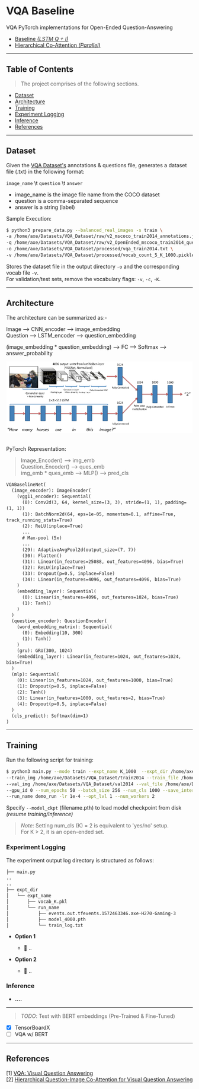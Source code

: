 # VQA Baseline
VQA PyTorch implementations for Open-Ended Question-Answering
- [Baseline <i>(LSTM Q + I)</i>](#references)
- [Hierarchical Co-Attention <i>(Parallel)</i>](#references) 


---
## Table of Contents

> The project comprises of the following sections.
- [Dataset](#dataset)
- [Architecture](#architecture)
- [Training](#training)
- [Experiment Logging](#experiment-logging)
- [Inference](#inference)
- [References](#references)

---

## Dataset

Given the <a href="https://visualqa.org/download.html">VQA Dataset's</a> 
annotations & questions file, generates a dataset file (.txt) in the following format:

`image_name` \t `question` \t `answer`

- image_name is the image file name from the COCO dataset <br>
- question is a comma-separated sequence <br>
- answer is a string (label) <br>

Sample Execution:

```bash
$ python3 prepare_data.py --balanced_real_images -s train \
-a /home/axe/Datasets/VQA_Dataset/raw/v2_mscoco_train2014_annotations.json \
-q /home/axe/Datasets/VQA_Dataset/raw/v2_OpenEnded_mscoco_train2014_questions.json \
-o /home/axe/Datasets/VQA_Dataset/processed/vqa_train2014.txt \
-v /home/axe/Datasets/VQA_Dataset/processed/vocab_count_5_K_1000.pickle -c 5 -K 1000  # vocab flags (for training set)
```

Stores the dataset file in the output directory `-o` and the corresponding vocab file `-v`. <br>
For validation/test sets, remove the vocabulary flags: `-v`, `-c`, `-K`.


---
## Architecture

The architecture can be summarized as:-

Image --> CNN_encoder --> image_embedding <br>
Question --> LSTM_encoder --> question_embedding <br>

(image_embedding * question_embedding) --> FC --> Softmax --> answer_probability

![Alt text](assets/vqa_baseline_architecture.png?raw=true "Baseline Architecture")

<br>
PyTorch Representation:

> Image_Encoder() --> img_emb       <br>
  Question_Encoder() --> ques_emb   <br>
  img_emb * ques_emb --> MLP() --> pred_cls

```
VQABaselineNet(
  (image_encoder): ImageEncoder(
    (vgg11_encoder): Sequential(
      (0): Conv2d(3, 64, kernel_size=(3, 3), stride=(1, 1), padding=(1, 1))
      (1): BatchNorm2d(64, eps=1e-05, momentum=0.1, affine=True, track_running_stats=True)
      (2): ReLU(inplace=True)
      ...                                                   
      # Max-pool (5x)
      ...
      (29): AdaptiveAvgPool2d(output_size=(7, 7))
      (30): Flatten()
      (31): Linear(in_features=25088, out_features=4096, bias=True)
      (32): ReLU(inplace=True)
      (33): Dropout(p=0.5, inplace=False)
      (34): Linear(in_features=4096, out_features=4096, bias=True)
    )
    (embedding_layer): Sequential(
      (0): Linear(in_features=4096, out_features=1024, bias=True)
      (1): Tanh()
    )
  )
  (question_encoder): QuestionEncoder(
    (word_embedding_matrix): Sequential(
      (0): Embedding(10, 300)
      (1): Tanh()
    )
    (gru): GRU(300, 1024)
    (embedding_layer): Linear(in_features=1024, out_features=1024, bias=True)
  )
  (mlp): Sequential(
    (0): Linear(in_features=1024, out_features=1000, bias=True)
    (1): Dropout(p=0.5, inplace=False)
    (2): Tanh()
    (3): Linear(in_features=1000, out_features=2, bias=True)
    (4): Dropout(p=0.5, inplace=False)
  )
  (cls_predict): Softmax(dim=1)
)

```

---

## Training

Run the following script for training:

```bash
$ python3 main.py --mode train --expt_name K_1000  --expt_dir /home/axe/Projects/VQA_baseline/results_log \
--train_img /home/axe/Datasets/VQA_Dataset/train2014 --train_file /home/axe/Datasets/VQA_Dataset/vqa_train2014.txt \
--val_img /home/axe/Datasets/VQA_Dataset/val2014 --val_file /home/axe/Datasets/VQA_Dataset/vqa_val2014.txt \
--gpu_id 0 --num_epochs 50 --batch_size 256 --num_cls 1000 --save_interval 1000 --log_interval 100 \
--run_name demo_run -lr 1e-4 --opt_lvl 1 --num_workers 2

```
Specify `--model_ckpt` (filename.pth) to load model checkpoint from disk <i>(resume training/inference)</i>

> *Note*: Setting num_cls (K) = 2 is equivalent to 'yes/no' setup. <br>
          For K > 2, it is an open-ended set.

### Experiment Logging

The experiment output log directory is structured as follows:

```
├── main.py
..
..
├── expt_dir
│   └── expt_name
│       ├── vocab_K.pkl
│       └── run_name
│           ├── events.out.tfevents.1572463346.axe-H270-Gaming-3
│           ├── model_4000.pth
│           └── train_log.txt

```


- **Option 1**
    - 🍴 ..

- **Option 2**
    - 👯 ..

### Inference 

- **....**


---


> *TODO*: Test with BERT embeddings (Pre-Trained & Fine-Tuned)


- [x] TensorBoardX
- [ ] VQA w/ BERT

---

## References
[1]  [VQA: Visual Question Answering](https://arxiv.org/pdf/1505.00468) <br>
[2]  [Hierarchical Question-Image Co-Attention for Visual Question Answering](https://arxiv.org/pdf/1606.00061)
